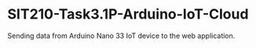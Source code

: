 # SIT210-Task3.1P-Arduino-IoT-Cloud
Sending data from Arduino Nano 33 IoT device to the web application.

